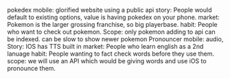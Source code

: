 pokedex
mobile: glorified website using a public api
story: People would default to existing options, value is having pokedex on your phone.
market: Pokemon is the larger grossing franchise, so big playerbase.
habit: People who want to check out pokemon.
Scope: only pokemon adding to api can be indexed. can be slow to show newer pokemon
Pronouncer
mobile: audio,
Story: IOS has TTS built in
market: People who learn english as a 2nd lanuage
habit: People wanting to fact check words before they use them.
scope: we will use an API which would be giving words and use iOS to pronounce them.